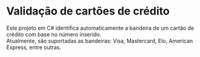 # Validação de cartões de crédito
Este projeto em C# identifica automaticamente a bandeira de um cartão de crédito com base no número inserido.  
Atualmente, são suportadas as bandeiras: Visa, Mastercard, Elo, American Express, entre outras.
